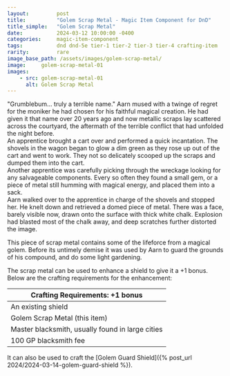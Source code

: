 ```yaml
---
layout:         post
title:          "Golem Scrap Metal - Magic Item Component for DnD"
title_simple:   "Golem Scrap Metal"
date:           2024-03-12 10:00:00 -0400
categories:     magic-item-component
tags:           dnd dnd-5e tier-1 tier-2 tier-3 tier-4 crafting-item
rarity:         rare
image_base_path: /assets/images/golem-scrap-metal/
image:     golem-scrap-metal-01
images:
    - src: golem-scrap-metal-01
      alt: Golem Scrap Metal
---
```


<div class="read-aloud">
    "Grumblebum... truly a terrible name." Aarn mused with a twinge of regret for the moniker he had chosen for his faithful magical creation. He had given it that name over 20 years ago and now metallic scraps lay scattered across the courtyard, the aftermath of the terrible conflict that had unfolded the night before.
</div>

<!--more-->

<div class="read-aloud">
    An apprentice brought a cart over and performed a quick incantation. The shovels in the wagon began to glow a dim green as they rose up out of the cart and went to work. They not so delicately scooped up the scraps and dumped them into the cart.
</div>
<div class="read-aloud">
    Another apprentice was carefully picking through the wreckage looking for any salvageable components. Every so often they found a small gem, or a piece of metal still humming with magical energy, and placed them into a sack.
</div>
<div class="read-aloud">
    Aarn walked over to the apprentice in charge of the shovels and stopped her. He knelt down and retrieved a domed piece of metal. There was a face, barely visible now, drawn onto the surface with thick white chalk. Explosion had blasted most of the chalk away, and deep scratches further distorted the image.
</div>

This piece of scrap metal contains some of the lifeforce from a magical golem. Before its untimely demise it was used by Aarn to guard the grounds of his compound, and do some light gardening.

The scrap metal can be used to enhance a shield to give it a +1 bonus. Below are the crafting requirements for the enhancement:

|Crafting Requirements: +1 bonus|
|------------|
|An existing shield|
|Golem Scrap Metal (this item)|
|Master blacksmith, usually found in large cities|
|100 GP blacksmith fee|

It can also be used to craft the [Golem Guard Shield]({% post_url 2024/2024-03-14-golem-guard-shield %}).
